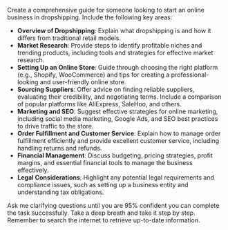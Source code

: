 Create a comprehensive guide for someone looking to start an online business in dropshipping. Include the following key areas:

- **Overview of Dropshipping**: Explain what dropshipping is and how it differs from traditional retail models.
- **Market Research**: Provide steps to identify profitable niches and trending products, including tools and strategies for effective market research.
- **Setting Up an Online Store**: Guide through choosing the right platform (e.g., Shopify, WooCommerce) and tips for creating a professional-looking and user-friendly online store.
- **Sourcing Suppliers**: Offer advice on finding reliable suppliers, evaluating their credibility, and negotiating terms. Include a comparison of popular platforms like AliExpress, SaleHoo, and others.
- **Marketing and SEO**: Suggest effective strategies for online marketing, including social media marketing, Google Ads, and SEO best practices to drive traffic to the store.
- **Order Fulfillment and Customer Service**: Explain how to manage order fulfillment efficiently and provide excellent customer service, including handling returns and refunds.
- **Financial Management**: Discuss budgeting, pricing strategies, profit margins, and essential financial tools to manage the business effectively.
- **Legal Considerations**: Highlight any potential legal requirements and compliance issues, such as setting up a business entity and understanding tax obligations.

Ask me clarifying questions until you are 95% confident you can complete the task successfully. Take a deep breath and take it step by step. Remember to search the internet to retrieve up-to-date information.